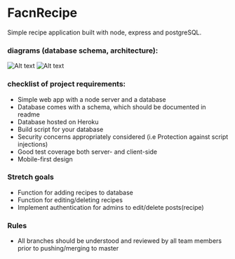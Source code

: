 # FacnRecipe

Simple recipe application built with node, express and postgreSQL.

### diagrams (database schema, architecture):

![Alt text](https://monosnap.com/file/37A8JtIqoB6S6TyvgCZdrPAc4TVlj8.png)
![Alt text](https://monosnap.com/file/NXiCDsdPyZ6BbME6xSxZK1XPb5Yp0Q.png)

### checklist of project requirements:

* Simple web app with a node server and a database
* Database comes with a schema, which should be documented in readme
* Database hosted on Heroku
* Build script for your database
* Security concerns appropriately considered (i.e Protection against script injections)
* Good test coverage both server- and client-side
* Mobile-first design

### Stretch goals

* Function for adding recipes to database
* Function for editing/deleting recipes
* Implement authentication for admins to edit/delete posts(recipe)

### Rules

* All branches should be understood and reviewed by all team members prior to pushing/merging to master
